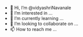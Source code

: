 - 👋 Hi, I’m @vidyashriNavanale
- 👀 I’m interested in ...
- 🌱 I’m currently learning ...
- 💞️ I’m looking to collaborate on ...
- 📫 How to reach me ...

<!---
vidyashriNavanale/vidyashriNavanale is a ✨ special ✨ repository because its `README.md` (this file) appears on your GitHub profile.
You can click the Preview link to take a look at your changes.
--->
